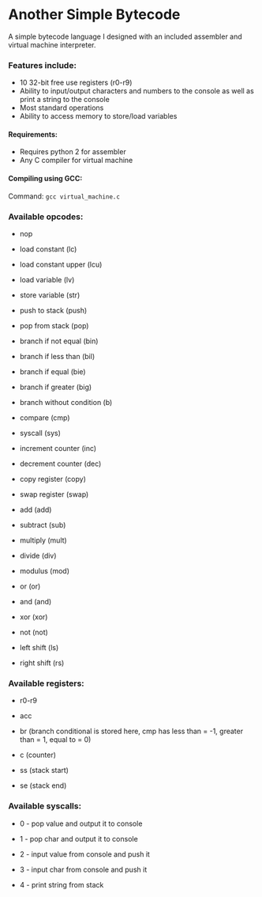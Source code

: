 # Another Simple Bytecode
A simple bytecode language I designed with an included assembler and virtual machine interpreter.

### Features include:
* 10 32-bit free use registers (r0-r9)
* Ability to input/output characters and numbers to the console as well as print a string to the console
* Most standard operations
* Ability to access memory to store/load variables

#### Requirements:
* Requires python 2 for assembler
* Any C compiler for virtual machine

#### Compiling using GCC:

Command: `gcc virtual_machine.c`

### Available opcodes:

* nop

* load constant (lc)

* load constant upper (lcu)

* load variable (lv)

* store variable (str)

* push to stack (push)

* pop from stack (pop)

* branch if not equal (bin)

* branch if less than (bil)

* branch if equal (bie)

* branch if greater (big)

* branch without condition (b)

* compare (cmp)

* syscall (sys)

* increment counter (inc)

* decrement counter (dec)

* copy register (copy)

* swap register (swap)

* add (add)

* subtract (sub)

* multiply (mult)

* divide (div)

* modulus (mod)

* or (or)

* and (and)

* xor (xor)

* not (not)

* left shift (ls)

* right shift (rs)


### Available registers:

* r0-r9

* acc

* br  (branch conditional is stored here, cmp has less than = -1, greater than = 1, equal to = 0)

* c   (counter)

* ss  (stack start)

* se  (stack end)

### Available syscalls:

* 0 - pop value and output it to console

* 1 - pop char and output it to console

* 2 - input value from console and push it

* 3 - input char from console and push it

* 4 - print string from stack
